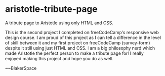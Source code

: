 # aristotle-tribute-page
A tribute page to Aristotle using only HTML and CSS.

This is the second project I completed on freeCodeCamp's responsive web design course.
I am proud of this project as I can tell a difference in the level of skill between it
and my first project on freeCodeCamp (survey-form) despite it still using just HTML 
and CSS. I am a big philosophy nerd which made Aristotle the perfect person to make a
tribute page for! I really enjoyed making this project and hope you do as well.

~~BlakerSpace